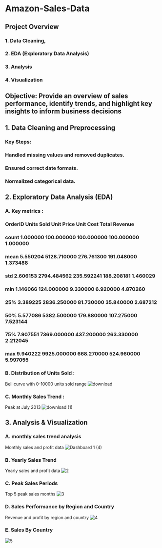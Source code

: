 # Amazon-Sales-Data

## Project Overview

### 1. Data Cleaning, 
### 2. EDA (Exploratory Data Analysis)
### 3. Analysis 
### 4. Visualization


## Objective: Provide an overview of sales performance, identify trends, and highlight key insights to inform business decisions



## 1. Data Cleaning and Preprocessing

### Key Steps:
### Handled missing values and removed duplicates.
### Ensured correct date formats.
### Normalized categorical data.



## 2. Exploratory Data Analysis (EDA)

### A. Key metrics :
###        OrderID    Units Sold  Unit Price  Unit Cost   Total Revenue  
### count  1.000000   100.000000  100.000000  100.000000   1.000000 
### mean   5.550204  5128.710000  276.761300  191.048000   1.373488   
### std    2.606153  2794.484562  235.592241  188.208181   1.460029  
### min    1.146066   124.000000    9.330000    6.920000   4.870260   
### 25%    3.389225 2836.250000   81.730000   35.840000   2.687212  
### 50%    5.577086  5382.500000  179.880000  107.275000   7.523144  
### 75%    7.907551  7369.000000  437.200000  263.330000   2.212045 
### max    9.940222  9925.000000  668.270000  524.960000   5.997055 

### B. Distribution of Units Sold :
Bell curve with 0-10000 units sold range
![download](https://github.com/kaifahmed2002/Amazon-Sales-Data/assets/92524691/d23d712c-f15f-4db5-bc34-6ed5cb5615b9)

### C. Monthly Sales Trend :
Peak at July 2013
![download (1)](https://github.com/kaifahmed2002/Amazon-Sales-Data/assets/92524691/9fd9cc68-a2e7-40c2-9c84-4d17b4f19f2a)



## 3. Analysis & Visualization

### A. monthly sales trend analysis
Monthly sales and profit data
![Dashboard 1 (4)](https://github.com/kaifahmed2002/Amazon-Sales-Data/assets/92524691/b1cd0d99-17cc-4c09-a5ea-2a3161df746d)

### B. Yearly Sales Trend
Yearly sales and profit data
![2](https://github.com/kaifahmed2002/Amazon-Sales-Data/assets/92524691/aef6682e-7d8c-4c95-93ad-c4dbef0a3fe1)

### C. Peak Sales Periods
Top 5 peak sales months
![3](https://github.com/kaifahmed2002/Amazon-Sales-Data/assets/92524691/ed58e7fc-415c-4729-8c7a-eef613eacb90)

### D. Sales Performance by Region and Country
Revenue and profit by region and country
![4](https://github.com/kaifahmed2002/Amazon-Sales-Data/assets/92524691/6fa245b9-072d-4e6a-ba4f-6748636d3801)

### E. Sales By Country
![5](https://github.com/kaifahmed2002/Amazon-Sales-Data/assets/92524691/b1c4cd6f-2127-4a5d-90be-a5924787d381)







